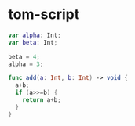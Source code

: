 # tom-script

```Swift
var alpha: Int;
var beta: Int;

beta = 4;
alpha = 3;

func add(a: Int, b: Int) -> void {
  a+b;
  if (a>>=b) {
    return a+b;
  }
}
```
